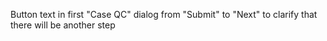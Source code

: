 Button text in first "Case QC" dialog from "Submit" to "Next" to clarify that there will be another step
